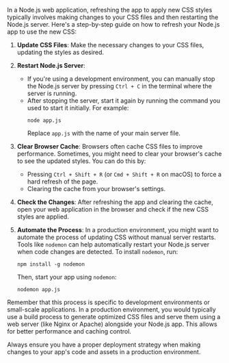 In a Node.js web application, refreshing the app to apply new CSS styles
typically involves making changes to your CSS files and then restarting the
Node.js server. Here's a step-by-step guide on how to refresh your Node.js app
to use the new CSS:

1. **Update CSS Files**: Make the necessary changes to your CSS files, updating
   the styles as desired.

2. **Restart Node.js Server**:
   - If you're using a development environment, you can manually stop the
     Node.js server by pressing `Ctrl + C` in the terminal where the server is
     running.
   - After stopping the server, start it again by running the command you used
     to start it initially. For example:
     ```
     node app.js
     ```
     Replace `app.js` with the name of your main server file.

3. **Clear Browser Cache**: Browsers often cache CSS files to improve
   performance. Sometimes, you might need to clear your browser's cache to see
   the updated styles. You can do this by:
   - Pressing `Ctrl + Shift + R` (or `Cmd + Shift + R` on macOS) to force a hard
     refresh of the page.
   - Clearing the cache from your browser's settings.

4. **Check the Changes**: After refreshing the app and clearing the cache, open
   your web application in the browser and check if the new CSS styles are
   applied.

5. **Automate the Process**: In a production environment, you might want to
   automate the process of updating CSS without manual server restarts. Tools
   like `nodemon` can help automatically restart your Node.js server when code
   changes are detected. To install `nodemon`, run:
   ```
   npm install -g nodemon
   ```
   Then, start your app using `nodemon`:
   ```
   nodemon app.js
   ```

Remember that this process is specific to development environments or
small-scale applications. In a production environment, you would typically use a
build process to generate optimized CSS files and serve them using a web server
(like Nginx or Apache) alongside your Node.js app. This allows for better
performance and caching control.

Always ensure you have a proper deployment strategy when making changes to your
app's code and assets in a production environment.
